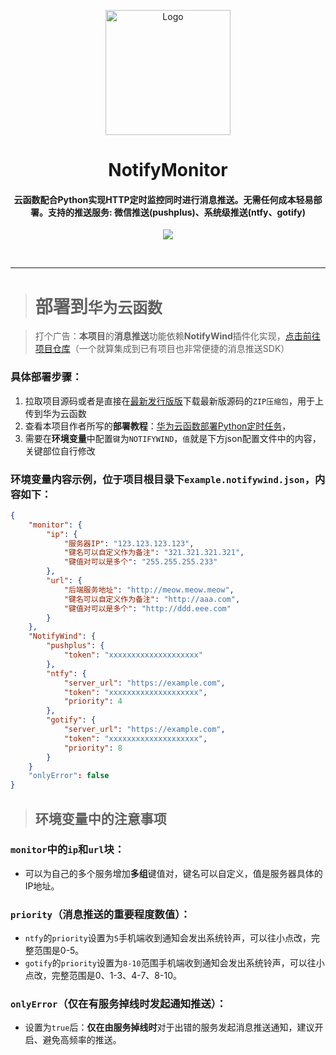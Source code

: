 <p align="center"><img src="https://testingcf.jsdelivr.net/gh/4444TENSEI/CDN/img/avatar/AngelDog/AngelDog-rounded.png" alt="Logo"
    width="200" height="200"/></p>
<h1 align="center">NotifyMonitor</h1>
<h4 align="center">云函数配合Python实现HTTP定时监控同时进行消息推送。无需任何成本轻易部署。支持的推送服务: 微信推送(pushplus)、系统级推送(ntfy、gotify)</h4>
<p align="center">
<img src="https://img.shields.io/badge/Python-276DC3?style=for-the-badge&logo=python&logoColor=white" />
</p>    



</p>

<br/>

<hr/>

> # 部署到`华为云函数`

> 打个广告：**本项目**的**消息推送**功能依赖**NotifyWind**插件化实现，[点击前往项目仓库](https://github.com/4444TENSEI/NotifyWind)（一个就算集成到已有项目也非常便捷的消息推送SDK）

### 具体部署步骤：

1. 拉取项目源码或者是直接在[最新发行版版](https://github.com/4444TENSEI/NotifyMonitor/releases/latest)下载最新版源码的`ZIP压缩包`，用于上传到华为云函数
2. 查看本项目作者所写的**部署教程**：[华为云函数部署Python定时任务](https://blog.yokaze.top/archives/930)，
3. 需要在**环境变量**中配置`键`为`NOTIFYWIND`，`值`就是下方json配置文件中的内容，关键部位自行修改

### **环境变量**内容示例，位于项目根目录下`example.notifywind.json`，内容如下：

```json
{
    "monitor": {
        "ip": {
            "服务器IP": "123.123.123.123",
            "键名可以自定义作为备注": "321.321.321.321",
            "键值对可以是多个": "255.255.255.233"
        },
        "url": {
            "后端服务地址": "http://meow.meow.meow",
            "键名可以自定义作为备注": "http://aaa.com",
            "键值对可以是多个": "http://ddd.eee.com"
        }
    },
    "NotifyWind": {
        "pushplus": {
            "token": "xxxxxxxxxxxxxxxxxxxx"
        },
        "ntfy": {
            "server_url": "https://example.com",
            "token": "xxxxxxxxxxxxxxxxxxxx",
            "priority": 4
        },
        "gotify": {
            "server_url": "https://example.com",
            "token": "xxxxxxxxxxxxxxxxxxxx",
            "priority": 8
        }
    }
    "onlyError": false
}
```

> ## 环境变量中的注意事项

### `monitor`中的`ip`和`url`块：

- 可以为自己的多个服务增加**多组**键值对，键名可以自定义，值是服务器具体的IP地址。

### `priority`（消息推送的重要程度数值）：

- `ntfy`的`priority`设置为`5`手机端收到通知会发出系统铃声，可以往小点改，完整范围是0-5。
- `gotify`的`priority`设置为`8-10`范围手机端收到通知会发出系统铃声，可以往小点改，完整范围是0、1-3、4-7、8-10。

### `onlyError`（仅在有服务掉线时发起通知推送）：

- 设置为`true`后：**仅在由服务掉线时**对于出错的服务发起消息推送通知，建议开启、避免高频率的推送。
